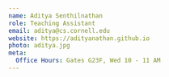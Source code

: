 ```yaml
---
name: Aditya Senthilnathan
role: Teaching Assistant
email: aditya@cs.cornell.edu
website: https://adityanathan.github.io
photo: aditya.jpg
meta:
  Office Hours: Gates G23F, Wed 10 - 11 AM
---
```

